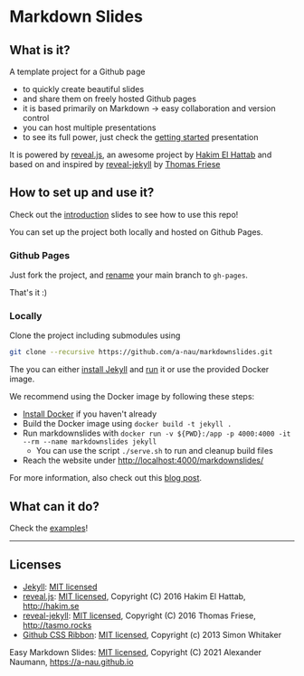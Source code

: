 # Markdown Slides

## What is it?

A template project for a Github page

- to quickly create beautiful slides
- and share them on freely hosted Github pages
- it is based primarily on Markdown &rarr; easy collaboration and version control
- you can host multiple presentations
- to see its full power, just check the [getting started](https://a-nau.github.io/markdownslides/getting_started) presentation

It is powered by [reveal.js](https://revealjs.com/), an awesome project by [Hakim El Hattab](https://twitter.com/hakimel) and based on and inspired by [reveal-jekyll](https://github.com/tasmo/reveal-jekyll) by [Thomas Friese](https://twitter.com/_tasmo)

## How to set up and use it?

Check out the [introduction](https://a-nau.github.io/markdownslides/getting_started#/02_intro) slides to see how to use this repo!

You can set up the project both locally and hosted on Github Pages.

### Github Pages

Just fork the project, and [rename](https://docs.github.com/en/github/administering-a-repository/managing-branches-in-your-repository/renaming-a-branch) your main branch to `gh-pages`.

That's it :)

### Locally

Clone the project including submodules using

```bash
git clone --recursive https://github.com/a-nau/markdownslides.git
```

The you can either [install Jekyll](https://jekyllrb.com/docs/installation/) and [run](https://jekyllrb.com/docs/usage/) it or use the provided Docker image.

We recommend using the Docker image by following these steps:

- [Install Docker](https://docs.docker.com/get-docker/) if you haven't already
- Build the Docker image using `docker build -t jekyll .`
- Run markdownslides with `docker run -v ${PWD}:/app -p 4000:4000 -it --rm --name markdownslides jekyll`
  - You can use the script `./serve.sh` to run and cleanup build files
- Reach the website under [http://localhost:4000/markdownslides/](http://localhost:4000/markdownslides/)

For more information, also check out this [blog post](https://alcher.dev/2020/jekyll-on-docker/).

## What can it do?

Check the [examples](https://a-nau.github.io/markdownslides/getting_started#/03_examples)!

---

## Licenses

- [Jekyll](//github.com/jekyll/jekyll): [MIT licensed](//github.com/jekyll/jekyll/blob/master/LICENSE)
- [reveal.js](//github.com/hakimel/reveal.js): [MIT licensed](//github.com/hakimel/assets/reveal.js/blob/master/LICENSE), Copyright (C) 2016 Hakim El Hattab, http://hakim.se
- [reveal-jekyll](//github.com/tasmo/reveal-jekyll): [MIT licensed](//github.com/tasmo/reveal-jekyll/blob/master/LICENSE), Copyright (C) 2016 Thomas Friese, http://tasmo.rocks
- [Github CSS Ribbon](https://github.com/simonwhitaker/github-fork-ribbon-css): [MIT licensed](https://github.com/simonwhitaker/github-fork-ribbon-css/blob/gh-pages/LICENSE), Copyright (c) 2013 Simon Whitaker

Easy Markdown Slides: [MIT licensed](./LICENSE), Copyright (C) 2021 Alexander Naumann, https://a-nau.github.io
